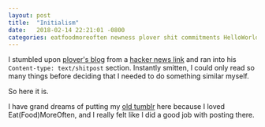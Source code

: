 ```yaml
---
layout: post
title:  "Initialism"
date:   2018-02-14 22:21:01 -0800
categories: eatfoodmoreoften newness plover shit commitments HelloWorldIsBullshit
---
```

I stumbled upon [plover's blog](https://blog.plover.com/) from a [hacker news link](https://news.ycombinator.com/item?id=16379340) and ran into his `Content-type: text/shitpost` section. Instantly smitten, I could only read so many things before deciding that I needed to do something similar myself.

So here it is.

I have grand dreams of putting my [old tumblr](http://eatmoreoften.com/) here because I loved Eat(Food)MoreOften, and I really felt like I did a good job with posting there.
